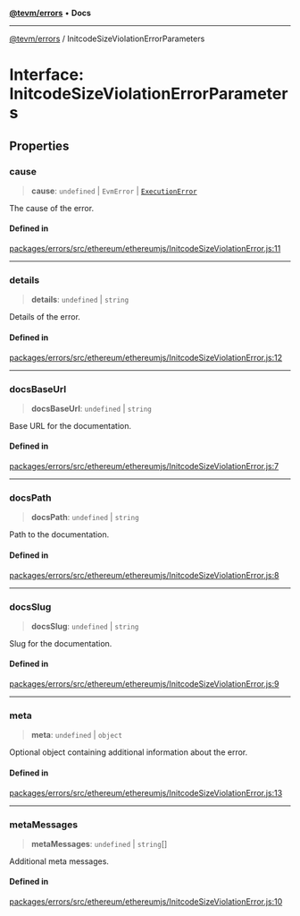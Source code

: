[**@tevm/errors**](../README.md) • **Docs**

***

[@tevm/errors](../globals.md) / InitcodeSizeViolationErrorParameters

# Interface: InitcodeSizeViolationErrorParameters

## Properties

### cause

> **cause**: `undefined` \| `EvmError` \| [`ExecutionError`](../classes/ExecutionError.md)

The cause of the error.

#### Defined in

[packages/errors/src/ethereum/ethereumjs/InitcodeSizeViolationError.js:11](https://github.com/qbzzt/tevm-monorepo/blob/main/packages/errors/src/ethereum/ethereumjs/InitcodeSizeViolationError.js#L11)

***

### details

> **details**: `undefined` \| `string`

Details of the error.

#### Defined in

[packages/errors/src/ethereum/ethereumjs/InitcodeSizeViolationError.js:12](https://github.com/qbzzt/tevm-monorepo/blob/main/packages/errors/src/ethereum/ethereumjs/InitcodeSizeViolationError.js#L12)

***

### docsBaseUrl

> **docsBaseUrl**: `undefined` \| `string`

Base URL for the documentation.

#### Defined in

[packages/errors/src/ethereum/ethereumjs/InitcodeSizeViolationError.js:7](https://github.com/qbzzt/tevm-monorepo/blob/main/packages/errors/src/ethereum/ethereumjs/InitcodeSizeViolationError.js#L7)

***

### docsPath

> **docsPath**: `undefined` \| `string`

Path to the documentation.

#### Defined in

[packages/errors/src/ethereum/ethereumjs/InitcodeSizeViolationError.js:8](https://github.com/qbzzt/tevm-monorepo/blob/main/packages/errors/src/ethereum/ethereumjs/InitcodeSizeViolationError.js#L8)

***

### docsSlug

> **docsSlug**: `undefined` \| `string`

Slug for the documentation.

#### Defined in

[packages/errors/src/ethereum/ethereumjs/InitcodeSizeViolationError.js:9](https://github.com/qbzzt/tevm-monorepo/blob/main/packages/errors/src/ethereum/ethereumjs/InitcodeSizeViolationError.js#L9)

***

### meta

> **meta**: `undefined` \| `object`

Optional object containing additional information about the error.

#### Defined in

[packages/errors/src/ethereum/ethereumjs/InitcodeSizeViolationError.js:13](https://github.com/qbzzt/tevm-monorepo/blob/main/packages/errors/src/ethereum/ethereumjs/InitcodeSizeViolationError.js#L13)

***

### metaMessages

> **metaMessages**: `undefined` \| `string`[]

Additional meta messages.

#### Defined in

[packages/errors/src/ethereum/ethereumjs/InitcodeSizeViolationError.js:10](https://github.com/qbzzt/tevm-monorepo/blob/main/packages/errors/src/ethereum/ethereumjs/InitcodeSizeViolationError.js#L10)
